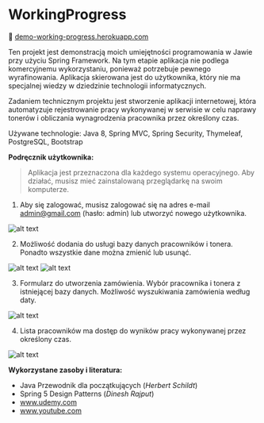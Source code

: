 # WorkingProgress

📂 [demo-working-progress.herokuapp.com](http://demo-working-progress.herokuapp.com)

Ten projekt jest demonstracją moich umiejętności programowania w Jawie przy użyciu Spring Framework.  Na tym etapie aplikacja nie podlega komercyjnemu wykorzystaniu, ponieważ potrzebuje pewnego wyrafinowania.  Aplikacja skierowana jest do użytkownika, który nie ma specjalnej wiedzy w dziedzinie technologii informatycznych. 

 Zadaniem technicznym projektu jest stworzenie aplikacji internetowej, która automatyzuje rejestrowanie pracy wykonywanej w serwisie w celu naprawy tonerów i obliczania wynagrodzenia pracownika przez określony czas.

Używane technologie: Java 8, Spring MVC, Spring Security, Thymeleaf, PostgreSQL, Bootstrap

**Podręcznik użytkownika:**

>  Aplikacja jest przeznaczona dla każdego systemu operacyjnego.  Aby działać, musisz mieć zainstalowaną przeglądarkę na swoim komputerze.

1. Aby się zalogować, musisz zalogować się na adres e-mail admin@gmail.com (hasło: admin) lub utworzyć nowego użytkownika.

![alt text](https://media.giphy.com/media/KGNSVSGL9Ka1RnMOrj/giphy.gif)

2.  Możliwość dodania do usługi bazy danych pracowników i tonera.  Ponadto wszystkie dane można zmienić lub usunąć.

![alt text](https://media.giphy.com/media/igKPh6HzQv85d8jZJf/giphy.gif)
![alt text](https://media.giphy.com/media/KzhotDN2r1ajAs75dl/giphy.gif)

3. Formularz do utworzenia zamówienia.  Wybór pracownika i tonera z istniejącej bazy danych.  Możliwość wyszukiwania zamówienia według daty.

![alt text](https://media.giphy.com/media/eHjAOEpid1ifuVMjXM/giphy.gif)

4. Lista pracowników ma dostęp do wyników pracy wykonywanej przez określony czas.

![alt text](https://media.giphy.com/media/j1gssz7s7CCyPgZ69T/giphy.gif)

**Wykorzystane zasoby i literatura:**

* Java Przewodnik dla początkujących (*Herbert Schildt*)
* Spring 5 Design Patterns (*Dinesh Rajput*)
* www.udemy.com
* www.youtube.com
